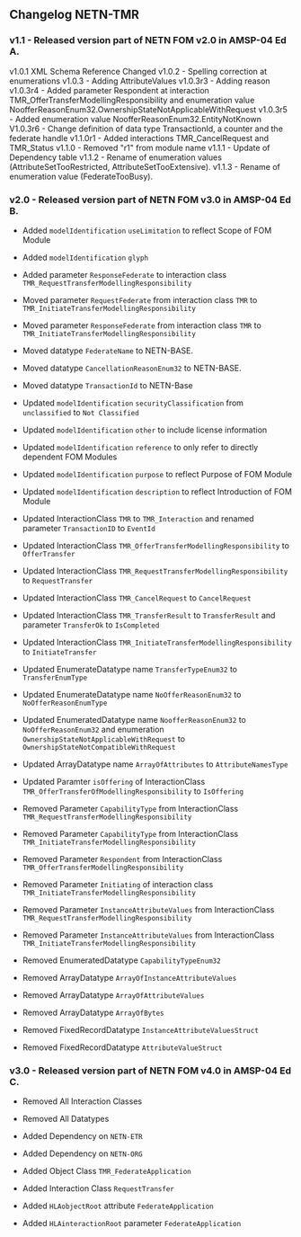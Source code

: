 ## Changelog NETN-TMR

### v1.1 - Released version part of NETN FOM v2.0 in AMSP-04 Ed A.

v1.0.1 XML Schema Reference Changed 
v1.0.2 - Spelling correction at enumerations 
v1.0.3 - Adding AttributeValues 
v1.0.3r3 - Adding reason 
v1.0.3r4 - Added parameter Respondent at interaction TMR_OfferTransferModellingResponsibility and enumeration value NoofferReasonEnum32.OwnershipStateNotApplicableWithRequest 
v1.0.3r5 - Added enumeration value NoofferReasonEnum32.EntityNotKnown 
V1.0.3r6 - Change definition of data type TransactionId, a counter and the federate handle 
v1.1.0r1 - Added interactions TMR_CancelRequest and TMR_Status 
v1.1.0 - Removed "r1" from module name 
v1.1.1 - Update of Dependency table 
v1.1.2 - Rename of enumeration values (AttributeSetTooRestricted, AttributeSetTooExtensive). 
v1.1.3 - Rename of enumeration value (FederateTooBusy).


### v2.0 - Released version part of NETN FOM v3.0 in AMSP-04 Ed B.

* Added `modelIdentification` `useLimitation` to reflect Scope of FOM Module 
* Added `modelIdentification` `glyph` 
* Added parameter `ResponseFederate` to interaction class `TMR_RequestTransferModellingResponsibility` 
 
* Moved parameter `RequestFederate` from interaction class `TMR` to `TMR_InitiateTransferModellingResponsibility` 
* Moved parameter `ResponseFederate` from interaction class `TMR` to `TMR_InitiateTransferModellingResponsibility` 
* Moved datatype `FederateName` to NETN-BASE. 
* Moved datatype `CancellationReasonEnum32` to NETN-BASE. 
* Moved datatype `TransactionId` to NETN-Base 
 
* Updated `modelIdentification` `securityClassification` from `unclassified` to `Not Classified` 
* Updated `modelIdentification` `other` to include license information 
* Updated `modelIdentification` `reference` to only refer to directly dependent FOM Modules 
* Updated `modelIdentification` `purpose` to reflect Purpose of FOM Module 
* Updated `modelIdentification` `description` to reflect Introduction of FOM Module 
* Updated InteractionClass `TMR` to `TMR_Interaction` and renamed parameter `TransactionID` to `EventId` 
* Updated InteractionClass `TMR_OfferTransferModellingResponsibility` to `OfferTransfer` 
* Updated InteractionClass `TMR_RequestTransferModellingResponsibility` to `RequestTransfer` 
* Updated InteractionClass `TMR_CancelRequest` to `CancelRequest` 
* Updated InteractionClass `TMR_TransferResult` to `TransferResult` and parameter `TransferOk` to `IsCompleted` 
* Updated InteractionClass `TMR_InitiateTransferModellingResponsibility` to `InitiateTransfer` 
* Updated EnumerateDatatype name `TransferTypeEnum32` to `TransferEnumType` 
* Updated EnumerateDatatype name `NoOfferReasonEnum32` to `NoOfferReasonEnumType` 
* Updated EnumeratedDatatype name `NoofferReasonEnum32` to `NoOfferReasonEnum32` and enumeration `OwnershipStateNotApplicableWithRequest` to `OwnershipStateNotCompatibleWithRequest` 
* Updated ArrayDatatype name `ArrayOfAttributes` to `AttributeNamesType` 
* Updated Paramter `isOffering` of InteractionClass `TMR_OfferTransferOfModellingResponsibility` to `IsOffering` 
 
* Removed Parameter `CapabilityType` from InteractionClass `TMR_RequestTransferModellingResponsibility` 
* Removed Parameter `CapabilityType` from InteractionClass `TMR_InitiateTransferModellingResponsibility` 
* Removed Parameter `Respondent` from InteractionClass `TMR_OfferTransferModellingResponsibility` 
* Removed Parameter `Initiating` of interaction class `TMR_InitiateTransferModellingResponsibility` 
* Removed Parameter `InstanceAttributeValues` from InteractionClass `TMR_RequestTransferModellingResponsibility` 
* Removed Parameter `InstanceAttributeValues` from InteractionClass `TMR_InitiateTransferModellingResponsibility` 
* Removed EnumeratedDatatype `CapabilityTypeEnum32` 
* Removed ArrayDatatype `ArrayOfInstanceAttributeValues` 
* Removed ArrayDatatype `ArrayOfAttributeValues` 
* Removed ArrayDatatype `ArrayOfBytes` 
* Removed FixedRecordDatatype `InstanceAttributeValuesStruct` 
* Removed FixedRecordDatatype `AttributeValueStruct`


### v3.0 - Released version part of NETN FOM v4.0 in AMSP-04 Ed C.

* Removed All Interaction Classes
* Removed All Datatypes

* Added Dependency on `NETN-ETR`
* Added Dependency on `NETN-ORG`

* Added Object Class `TMR_FederateApplication`
* Added Interaction Class `RequestTransfer`

* Added `HLAobjectRoot` attribute `FederateApplication`
* Added `HLAinteractionRoot` parameter `FederateApplication`

